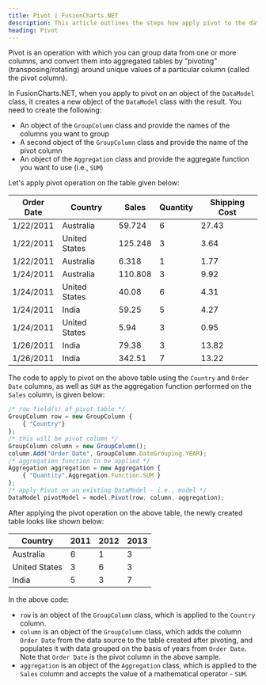 ```yaml
---
title: Pivot | FusionCharts.NET
description: This article outlines the steps how apply pivot to the data.
heading: Pivot
---
```


Pivot is an operation with which you can group data from one or more columns, and convert them into aggregated tables by "pivoting" (transposing/rotating) around unique values of a particular column (called the pivot column).

In FusionCharts.NET, when you apply to pivot on an object of the `DataModel` class, it creates a new object of the `DataModel` class with the result. You need to create the following:

* An object of the `GroupColumn` class and provide the names of the columns you want to group
* A second object of the `GroupColumn` class and provide the name of the pivot column
* An object of the `Aggregation` class and provide the aggregate function you want to use (i.e., `SUM`)

Let's apply pivot operation on the table given below:

| Order Date | Country       | Sales   | Quantity | Shipping Cost |
| ---------- | ------------- | ------- | -------- | ------------- |
| 1/22/2011  | Australia     | 59.724  | 6        | 27.43         |
| 1/22/2011  | United States | 125.248 | 3        | 3.64          |
| 1/22/2011  | Australia     | 6.318   | 1        | 1.77          |
| 1/24/2011  | Australia     | 110.808 | 3        | 9.92          |
| 1/24/2011  | United States | 40.08   | 6        | 4.31          |
| 1/24/2011  | India         | 59.25   | 5        | 4.27          |
| 1/24/2011  | United States | 5.94    | 3        | 0.95          |
| 1/26/2011  | India         | 79.38   | 3        | 13.82         |
| 1/26/2011  | India         | 342.51  | 7        | 13.22         |

The code to apply to pivot on the above table using the `Country` and `Order Date` columns, as well as `SUM` as the aggregation function performed on the `Sales` column, is given below:

```javascript
/* row field(s) of pivot table */ 
GroupColumn row = new GroupColumn {
    { "Country"}
};
/* this will be pivot column */
GroupColumn column = new GroupColumn();
column.Add("Order Date", GroupColumn.DateGrouping.YEAR);
/* aggregation function to be applied */
Aggregation aggregation = new Aggregation {
    { "Quantity",Aggregation.Function.SUM }
};
/* apply Pivot on an existing DataModel - i.e., model */
DataModel pivotModel = model.Pivot(row, column, aggregation);
```

After applying the pivot operation on the above table, the newly created table looks like shown below:

| Country       | 2011 | 2012 | 2013 |
| ------------- | ---- | ---- | ---- |
| Australia     | 6    | 1    | 3    |
| United States | 3    | 6    | 3    |
| India         | 5    | 3    | 7    |

In the above code:

* `row` is an object of the `GroupColumn` class, which is applied to the `Country` column.
* `column` is an object of the `GroupColumn` class, which adds the column `Order Date` from the data source to the table created after pivoting, and populates it with data grouped on the basis of years from `Order Date`. Note that `Order Date` is the pivot column in the above sample.
* `aggregation` is an object of the `Aggregation` class, which is applied to the `Sales` column and accepts the value of a mathematical operator - `SUM`.
